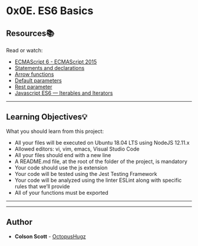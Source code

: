 # 0x0E. ES6 Basics

## Resources:books:
Read or watch:
* [ECMAScript 6 - ECMAScript 2015](https://intranet.hbtn.io/rltoken/xb8-jbZtHwJDYX6RDOBM5w)
* [Statements and declarations](https://intranet.hbtn.io/rltoken/AtYvlcC9-tnRj7sonlSSpA)
* [Arrow functions](https://intranet.hbtn.io/rltoken/MwaeOv5xOAFSVZgKy99JfA)
* [Default parameters](https://intranet.hbtn.io/rltoken/UMDDlt1fHOd_rf-eaL9CdA)
* [Rest parameter](https://intranet.hbtn.io/rltoken/saAaBn7WnBT2w-5bGp-BJQ)
* [Javascript ES6 — Iterables and Iterators](https://intranet.hbtn.io/rltoken/JgnPg7Bw9NF8JrFFyRggYQ)

---
## Learning Objectives:bulb:
What you should learn from this project:

* All your files will be executed on Ubuntu 18.04 LTS using NodeJS 12.11.x
* Allowed editors: vi, vim, emacs, Visual Studio Code
* All your files should end with a new line
* A README.md file, at the root of the folder of the project, is mandatory
* Your code should use the js extension
* Your code will be tested using the Jest Testing Framework
* Your code will be analyzed using the linter ESLint along with specific rules that we’ll provide
* All of your functions must be exported

---
---

## Author
* **Colson Scott** - [OctopusHugz](https://github.com/OctopusHugz)

